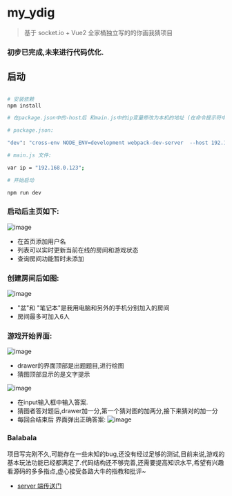 # my_ydig

> 基于 socket.io + Vue2 全家桶独立写的的你画我猜项目
### 初步已完成,未来进行代码优化.

## 启动

``` bash

# 安装依赖
npm install

# 在package.json中的-host后 和main.js中的ip变量修改为本机的地址 (在命令提示符中输入ipconfig后 查看ipv4对应的地址)

# package.json:

"dev": "cross-env NODE_ENV=development webpack-dev-server  --host 192.168.0.123 --open --hot",

# main.js 文件:

var ip = "192.168.0.123";

# 开始启动

npm run dev

```

### 启动后主页如下:

![image](https://github.com/ridesky/ridesky.github.io/blob/master/%E6%88%BF%E9%97%B4%E5%88%97%E8%A1%A8.jpg?raw=true)

- 在首页添加用户名
- 列表可以实时更新当前在线的房间和游戏状态
- 查询房间功能暂时未添加

### 创建房间后如图:

![image](https://github.com/ridesky/ridesky.github.io/blob/master/%E5%87%86%E5%A4%87.jpg?raw=true)

- "盆"和 "笔记本"是我用电脑和另外的手机分别加入的房间
- 房间最多可加入6人

### 游戏开始界面:
![image](https://github.com/ridesky/ridesky.github.io/blob/master/%E7%94%BB%E5%9B%BE.jpg?raw=true)


- drawer的界面顶部是出题题目,进行绘图
- 猜图顶部显示的是文字提示

![image](https://github.com/ridesky/ridesky.github.io/blob/master/%E8%AF%84%E5%88%86.jpg?raw=true)

- 在input输入框中输入答案.
- 猜图者答对题后,drawer加一分,第一个猜对图的加两分,接下来猜对的加一分
- 每回合结束后 界面弹出正确答案:
![image](https://github.com/ridesky/ridesky.github.io/blob/master/%E7%AD%94%E6%A1%88%E5%BC%B9%E5%87%BA.jpg?raw=true)


### Balabala

项目写完刚不久,可能存在一些未知的bug,还没有经过足够的测试,目前来说,游戏的基本玩法功能已经都满足了.代码结构还不够完善,还需要提高知识水平,希望有兴趣看源码的多多指点,虚心接受各路大牛的指教和批评~

- [server 端传送门](https://github.com/ridesky/my_ydig_server) 